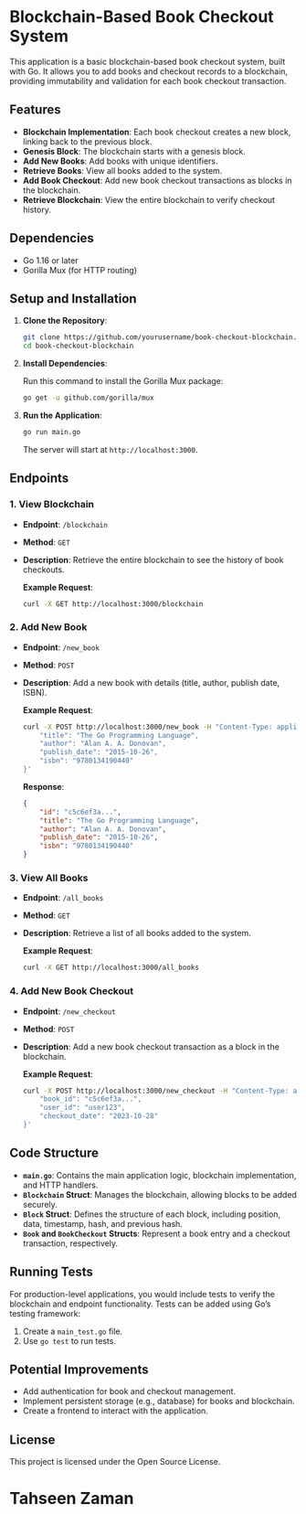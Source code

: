 # Blockchain-Based Book Checkout System

This application is a basic blockchain-based book checkout system, built with Go. It allows you to add books and checkout records to a blockchain, providing immutability and validation for each book checkout transaction.

## Features

- **Blockchain Implementation**: Each book checkout creates a new block, linking back to the previous block.
- **Genesis Block**: The blockchain starts with a genesis block.
- **Add New Books**: Add books with unique identifiers.
- **Retrieve Books**: View all books added to the system.
- **Add Book Checkout**: Add new book checkout transactions as blocks in the blockchain.
- **Retrieve Blockchain**: View the entire blockchain to verify checkout history.

## Dependencies

- Go 1.16 or later
- Gorilla Mux (for HTTP routing)

## Setup and Installation

1. **Clone the Repository**:

   ```bash
   git clone https://github.com/yourusername/book-checkout-blockchain.git
   cd book-checkout-blockchain
   ```

2. **Install Dependencies**:

   Run this command to install the Gorilla Mux package:

   ```bash
   go get -u github.com/gorilla/mux
   ```

3. **Run the Application**:

   ```bash
   go run main.go
   ```

   The server will start at `http://localhost:3000`.

## Endpoints

### 1. View Blockchain

- **Endpoint**: `/blockchain`
- **Method**: `GET`
- **Description**: Retrieve the entire blockchain to see the history of book checkouts.

   **Example Request**:
   ```bash
   curl -X GET http://localhost:3000/blockchain
   ```

### 2. Add New Book

- **Endpoint**: `/new_book`
- **Method**: `POST`
- **Description**: Add a new book with details (title, author, publish date, ISBN).

   **Example Request**:
   ```bash
   curl -X POST http://localhost:3000/new_book -H "Content-Type: application/json" -d '{
       "title": "The Go Programming Language",
       "author": "Alan A. A. Donovan",
       "publish_date": "2015-10-26",
       "isbn": "9780134190440"
   }'
   ```

   **Response**:
   ```json
   {
       "id": "c5c6ef3a...",
       "title": "The Go Programming Language",
       "author": "Alan A. A. Donovan",
       "publish_date": "2015-10-26",
       "isbn": "9780134190440"
   }
   ```

### 3. View All Books

- **Endpoint**: `/all_books`
- **Method**: `GET`
- **Description**: Retrieve a list of all books added to the system.

   **Example Request**:
   ```bash
   curl -X GET http://localhost:3000/all_books
   ```

### 4. Add New Book Checkout

- **Endpoint**: `/new_checkout`
- **Method**: `POST`
- **Description**: Add a new book checkout transaction as a block in the blockchain.

   **Example Request**:
   ```bash
   curl -X POST http://localhost:3000/new_checkout -H "Content-Type: application/json" -d '{
       "book_id": "c5c6ef3a...",
       "user_id": "user123",
       "checkout_date": "2023-10-28"
   }'
   ```

## Code Structure

- **`main.go`**: Contains the main application logic, blockchain implementation, and HTTP handlers.
- **`Blockchain` Struct**: Manages the blockchain, allowing blocks to be added securely.
- **`Block` Struct**: Defines the structure of each block, including position, data, timestamp, hash, and previous hash.
- **`Book` and `BookCheckout` Structs**: Represent a book entry and a checkout transaction, respectively.

## Running Tests

For production-level applications, you would include tests to verify the blockchain and endpoint functionality. Tests can be added using Go’s testing framework:

1. Create a `main_test.go` file.
2. Use `go test` to run tests.

## Potential Improvements

- Add authentication for book and checkout management.
- Implement persistent storage (e.g., database) for books and blockchain.
- Create a frontend to interact with the application.

## License

This project is licensed under the Open Source License.

# Tahseen Zaman